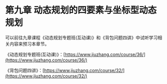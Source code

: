 # 第九章 动态规划的四要素与坐标型动态规划

可以前往九章课程《动态规划专题班(互动课)》和《背包问题四讲》中试听学习相关内容来预习本章节。

《动态规划专题班(互动课)》：[https://www.jiuzhang.com/course/36/](https://www.jiuzhang.com/course/36/)

《背包问题四讲》：[https://www.jiuzhang.com/course/32/](https://www.jiuzhang.com/course/32/)
